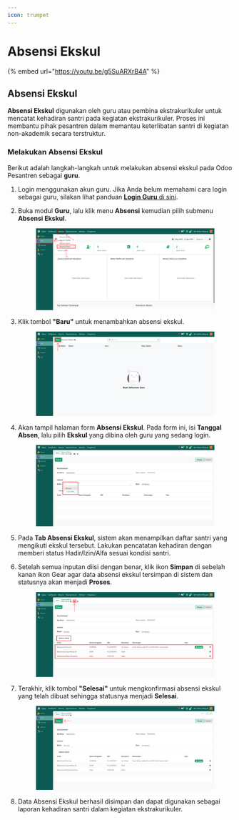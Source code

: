 ```yaml
---
icon: trumpet
---
```


# Absensi Ekskul

{% embed url="https://youtu.be/g5SuARXrB4A" %}

## Absensi Ekskul

**Absensi Ekskul** digunakan oleh guru atau pembina ekstrakurikuler untuk mencatat kehadiran santri pada kegiatan ekstrakurikuler. Proses ini membantu pihak pesantren dalam memantau keterlibatan santri di kegiatan non-akademik secara terstruktur.

### Melakukan Absensi Ekskul

Berikut adalah langkah-langkah untuk melakukan absensi ekskul pada Odoo Pesantren sebagai **guru**.

1. Login menggunakan akun guru. Jika Anda belum memahami cara login sebagai guru, silakan lihat panduan [**Login Guru** di sini](../../../setup-and-konfigurasi/panduan-login/login-guru.md).
2.  Buka modul **Guru**, lalu klik menu **Absensi** kemudian pilih submenu **Absensi Ekskul**.

    <figure><img src="../../../.gitbook/assets/images-434.png" alt=""><figcaption></figcaption></figure>


3.  Klik tombol **"Baru"** untuk menambahkan absensi ekskul.

    <figure><img src="../../../.gitbook/assets/images-435.png" alt=""><figcaption></figcaption></figure>


4.  Akan tampil halaman form **Absensi Ekskul**. Pada form ini, isi **Tanggal Absen**, lalu pilih **Ekskul** yang dibina oleh guru yang sedang login.

    <figure><img src="../../../.gitbook/assets/images-436.png" alt=""><figcaption></figcaption></figure>


5. Pada **Tab Absensi Ekskul**, sistem akan menampilkan daftar santri yang mengikuti ekskul tersebut. Lakukan pencatatan kehadiran dengan memberi status Hadir/Izin/Alfa sesuai kondisi santri.&#x20;
6.  Setelah semua inputan diisi dengan benar, klik ikon **Simpan** di sebelah kanan ikon Gear agar data absensi ekskul tersimpan di sistem dan statusnya akan menjadi **Proses**.

    <figure><img src="../../../.gitbook/assets/images-437.png" alt=""><figcaption></figcaption></figure>


7.  Terakhir, klik tombol **"Selesai"** untuk mengkonfirmasi absensi ekskul yang telah dibuat sehingga statusnya menjadi **Selesai**.

    <figure><img src="../../../.gitbook/assets/images-438.png" alt=""><figcaption></figcaption></figure>


8. Data Absensi Ekskul berhasil disimpan dan dapat digunakan sebagai laporan kehadiran santri dalam kegiatan ekstrakurikuler.
